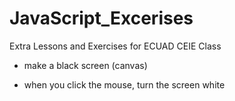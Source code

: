 JavaScript_Excerises
====================

Extra Lessons and Exercises for ECUAD CEIE Class



- make a black screen (canvas)

- when you click the mouse, turn the screen white

